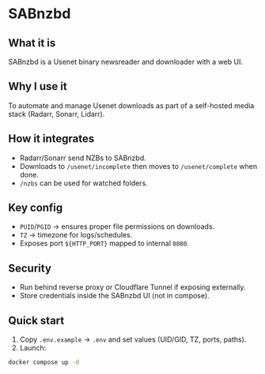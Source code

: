 # SABnzbd

## What it is
SABnzbd is a Usenet binary newsreader and downloader with a web UI.

## Why I use it
To automate and manage Usenet downloads as part of a self-hosted media stack (Radarr, Sonarr, Lidarr).

## How it integrates
- Radarr/Sonarr send NZBs to SABnzbd.
- Downloads to `/usenet/incomplete` then moves to `/usenet/complete` when done.
- `/nzbs` can be used for watched folders.

## Key config
- `PUID`/`PGID` → ensures proper file permissions on downloads.
- `TZ` → timezone for logs/schedules.
- Exposes port `${HTTP_PORT}` mapped to internal `8080`.

## Security
- Run behind reverse proxy or Cloudflare Tunnel if exposing externally.
- Store credentials inside the SABnzbd UI (not in compose).

## Quick start
1. Copy `.env.example` → `.env` and set values (UID/GID, TZ, ports, paths).
2. Launch:
```bash
docker compose up -d
```
